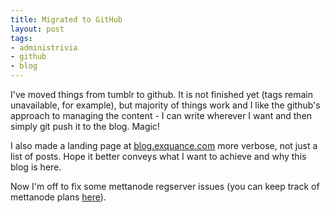 ```yaml
---
title: Migrated to GitHub
layout: post
tags:
- administrivia
- github
- blog
---
```

I've moved things from tumblr to github. It is not finished yet (tags remain unavailable, for example), but majority of things work and I like the github's approach to managing the content - I can write wherever I want and then simply git push it to the blog. Magic!

I also made a landing page at [blog.exquance.com](http://blog.exquance.com) more verbose, not just a list of posts. Hope it better conveys what I want to achieve and why this blog is here.

Now I'm off to fix some mettanode regserver issues (you can keep track of mettanode plans [here](https://github.com/berkus/mettanode/blob/develop/ui/doc/TODO)).
